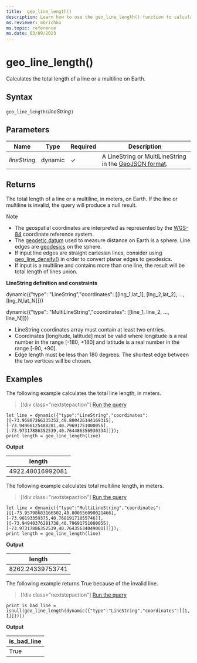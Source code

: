 ```yaml
---
title:  geo_line_length()
description: Learn how to use the geo_line_length() function to calculate the total length of a line string or a multiline string on Earth.
ms.reviewer: mbrichko
ms.topic: reference
ms.date: 03/09/2023
---
```

# geo_line_length()

Calculates the total length of a line or a multiline on Earth.

## Syntax

`geo_line_length(`*lineString*`)`

## Parameters

|Name|Type|Required|Description|
|--|--|--|--|
| *lineString* | dynamic | &check; | A LineString or MultiLineString in the [GeoJSON format](https://tools.ietf.org/html/rfc7946).|

## Returns

The total length of a line or a multiline, in meters, on Earth. If the line or multiline is invalid, the query will produce a null result.

> [!NOTE]
>
> * The geospatial coordinates are interpreted as represented by the [WGS-84](https://earth-info.nga.mil/index.php?dir=wgs84&action=wgs84) coordinate reference system.
> * The [geodetic datum](https://en.wikipedia.org/wiki/Geodetic_datum) used to measure distance on Earth is a sphere. Line edges are [geodesics](https://en.wikipedia.org/wiki/Geodesic) on the sphere.
> * If input line edges are straight cartesian lines, consider using [geo_line_densify()](geo-line-densify-function.md) in order to convert planar edges to geodesics.
> * If input is a multiline and contains more than one line, the result will be total length of lines union.

**LineString definition and constraints**

dynamic({"type": "LineString","coordinates": [[lng_1,lat_1], [lng_2,lat_2], ..., [lng_N,lat_N]]})

dynamic({"type": "MultiLineString","coordinates": [[line_1, line_2, ..., line_N]]})

* LineString coordinates array must contain at least two entries.
* Coordinates [longitude, latitude] must be valid where longitude is a real number in the range [-180, +180] and latitude is a real number in the range [-90, +90].
* Edge length must be less than 180 degrees. The shortest edge between the two vertices will be chosen.

## Examples

The following example calculates the total line length, in meters.

> [!div class="nextstepaction"]
> <a href="https://dataexplorer.azure.com/clusters/help/databases/Samples?query=H4sIAAAAAAAAAz2PywqDMBBF9/0KyUrBSh6TSWLpH3TXpYiIBhuwUWw2UvrvTSp0VjOXw+XMbEM2O2+zazbuvn+6IX+TsK+W1OQW83vYnJ9ISYZl2Ubn+2BfpG6asxKVkZoqjsiFFJKXQCtNKXBkAAyNYLItDw4MIuMStOaaJU4ZNExJRuPIP6YEU1pj7JLC/DAESHcso0JA236Ky2mNQtHZ+ik8ovVkly490B1JnvbiCytjJ77WAAAA" target="_blank">Run the query</a>

```kusto
let line = dynamic({"type":"LineString","coordinates":[[-73.95807266235352,40.800426144169315],[-73.94966125488281,40.79691751000055],[-73.97317886352539,40.764486356930334]]});
print length = geo_line_length(line)
```

**Output**

|length|
|---|
|4922.48016992081|

The following example calculates total multiline length, in meters.

> [!div class="nextstepaction"]
> <a href="https://dataexplorer.azure.com/clusters/help/databases/Samples?query=H4sIAAAAAAAAAzWPy2rDMBBF9/kKo1UCThh5NA8l9A/aVZdGhJAIV+DKIVEXofTfK8dkN4/DnTljLM2Ycmzemssjn77Tef1ryuMazd58/IwlvdflZ7mlPJjWnKfpdkn5VOLd7Pu+3wruPIlXVrTMBF3rYKcARAweoLOOObQLp9YjkkehGRKuvRWrROI4VGihnHeAwp1aQX2CnitHFmCOfYUJWlFlpI7QL3kOidGBq3dtCOFvc1hd69/VL+ahfFXDIU7HWfa4TNZzvfkHgvHPoQIBAAA=" target="_blank">Run the query</a>

```kusto
let line = dynamic({"type":"MultiLineString","coordinates":[[[-73.95798683166502,40.800556090021466],[-73.98193359375,40.76819171855746]],[[-73.94940376281738,40.79691751000055],[-73.97317886352539,40.76435634049001]]]});
print length = geo_line_length(line)
```

**Output**

|length|
|---|
|8262.24339753741|

The following example returns True because of the invalid line.

> [!div class="nextstepaction"]
> <a href="https://dataexplorer.azure.com/clusters/help/databases/Samples?query=H4sIAAAAAAAAAysoyswrUcgsjk9KTInPycxLVbAF8vJKc3I00lPzwSLxOal56SUZGimVeYm5mcka1UollQWpSlZKPkDJ4BKgAelKOkrJ+flFKZl5iSWpxUpW0dGGOgqGsbG1mpqaAAO8tvRiAAAA" target="_blank">Run the query</a>

```kusto
print is_bad_line = isnull(geo_line_length(dynamic({"type":"LineString","coordinates":[[1, 1]]})))
```

**Output**

|is_bad_line|
|---|
|True|
